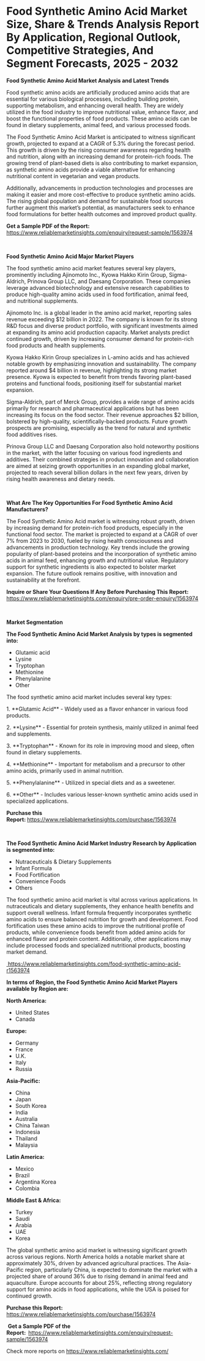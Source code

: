 <p><h1>Food Synthetic Amino Acid Market Size, Share & Trends Analysis Report By Application, Regional Outlook, Competitive Strategies, And Segment Forecasts, 2025 - 2032</h1></p><p><strong>Food Synthetic Amino Acid Market Analysis and Latest Trends</strong></p>
<p><p>Food synthetic amino acids are artificially produced amino acids that are essential for various biological processes, including building protein, supporting metabolism, and enhancing overall health. They are widely utilized in the food industry to improve nutritional value, enhance flavor, and boost the functional properties of food products. These amino acids can be found in dietary supplements, animal feed, and various processed foods.</p><p>The Food Synthetic Amino Acid Market is anticipated to witness significant growth, projected to expand at a CAGR of 5.3% during the forecast period. This growth is driven by the rising consumer awareness regarding health and nutrition, along with an increasing demand for protein-rich foods. The growing trend of plant-based diets is also contributing to market expansion, as synthetic amino acids provide a viable alternative for enhancing nutritional content in vegetarian and vegan products.</p><p>Additionally, advancements in production technologies and processes are making it easier and more cost-effective to produce synthetic amino acids. The rising global population and demand for sustainable food sources further augment this market’s potential, as manufacturers seek to enhance food formulations for better health outcomes and improved product quality.</p></p>
<p><strong>Get a Sample PDF of the Report:&nbsp;</strong> <a href="https://www.reliablemarketinsights.com/enquiry/request-sample/1563974?utm_campaign=2395&utm_medium=2&utm_source=Github&utm_content=ia&utm_term=15022025&utm_id=food-synthetic-amino-acid">https://www.reliablemarketinsights.com/enquiry/request-sample/1563974</a></p>
<p>&nbsp;</p>
<p><strong>Food Synthetic Amino Acid Major Market Players</strong></p>
<p><p>The food synthetic amino acid market features several key players, prominently including Ajinomoto Inc., Kyowa Hakko Kirin Group, Sigma-Aldrich, Prinova Group LLC, and Daesang Corporation. These companies leverage advanced biotechnology and extensive research capabilities to produce high-quality amino acids used in food fortification, animal feed, and nutritional supplements.</p><p>Ajinomoto Inc. is a global leader in the amino acid market, reporting sales revenue exceeding $12 billion in 2022. The company is known for its strong R&D focus and diverse product portfolio, with significant investments aimed at expanding its amino acid production capacity. Market analysts predict continued growth, driven by increasing consumer demand for protein-rich food products and health supplements.</p><p>Kyowa Hakko Kirin Group specializes in L-amino acids and has achieved notable growth by emphasizing innovation and sustainability. The company reported around $4 billion in revenue, highlighting its strong market presence. Kyowa is expected to benefit from trends favoring plant-based proteins and functional foods, positioning itself for substantial market expansion.</p><p>Sigma-Aldrich, part of Merck Group, provides a wide range of amino acids primarily for research and pharmaceutical applications but has been increasing its focus on the food sector. Their revenue approaches $2 billion, bolstered by high-quality, scientifically-backed products. Future growth prospects are promising, especially as the trend for natural and synthetic food additives rises.</p><p>Prinova Group LLC and Daesang Corporation also hold noteworthy positions in the market, with the latter focusing on various food ingredients and additives. Their combined strategies in product innovation and collaboration are aimed at seizing growth opportunities in an expanding global market, projected to reach several billion dollars in the next few years, driven by rising health awareness and dietary needs.</p></p>
<p>&nbsp;</p>
<p><strong>What Are The Key Opportunities For Food Synthetic Amino Acid Manufacturers?</strong></p>
<p><p>The Food Synthetic Amino Acid market is witnessing robust growth, driven by increasing demand for protein-rich food products, especially in the functional food sector. The market is projected to expand at a CAGR of over 7% from 2023 to 2030, fueled by rising health consciousness and advancements in production technology. Key trends include the growing popularity of plant-based proteins and the incorporation of synthetic amino acids in animal feed, enhancing growth and nutritional value. Regulatory support for synthetic ingredients is also expected to bolster market expansion. The future outlook remains positive, with innovation and sustainability at the forefront.</p></p>
<p><strong>Inquire or Share Your Questions If Any Before Purchasing This Report:</strong> <a href="https://www.reliablemarketinsights.com/enquiry/pre-order-enquiry/1563974?utm_campaign=2395&utm_medium=2&utm_source=Github&utm_content=ia&utm_term=15022025&utm_id=food-synthetic-amino-acid">https://www.reliablemarketinsights.com/enquiry/pre-order-enquiry/1563974</a></p>
<p>&nbsp;</p>
<p><strong>Market Segmentation</strong></p>
<p><strong>The Food Synthetic Amino Acid Market Analysis by types is segmented into:</strong></p>
<p><ul><li>Glutamic acid</li><li>Lysine</li><li>Tryptophan</li><li>Methionine</li><li>Phenylalanine</li><li>Other</li></ul></p>
<p><p>The food synthetic amino acid market includes several key types: </p><p>1. **Glutamic Acid** - Widely used as a flavor enhancer in various food products.</p><p>2. **Lysine** - Essential for protein synthesis, mainly utilized in animal feed and supplements.</p><p>3. **Tryptophan** - Known for its role in improving mood and sleep, often found in dietary supplements.</p><p>4. **Methionine** - Important for metabolism and a precursor to other amino acids, primarily used in animal nutrition.</p><p>5. **Phenylalanine** - Utilized in special diets and as a sweetener.</p><p>6. **Other** - Includes various lesser-known synthetic amino acids used in specialized applications.</p></p>
<p><strong>Purchase this Report:&nbsp;</strong><a href="https://www.reliablemarketinsights.com/purchase/1563974?utm_campaign=2395&utm_medium=2&utm_source=Github&utm_content=ia&utm_term=15022025&utm_id=food-synthetic-amino-acid">https://www.reliablemarketinsights.com/purchase/1563974</a></p>
<p>&nbsp;</p>
<p><strong>The Food Synthetic Amino Acid Market Industry Research by Application is segmented into:</strong></p>
<p><ul><li>Nutraceuticals & Dietary Supplements</li><li>Infant Formula</li><li>Food Fortification</li><li>Convenience Foods</li><li>Others</li></ul></p>
<p><p>The food synthetic amino acid market is vital across various applications. In nutraceuticals and dietary supplements, they enhance health benefits and support overall wellness. Infant formula frequently incorporates synthetic amino acids to ensure balanced nutrition for growth and development. Food fortification uses these amino acids to improve the nutritional profile of products, while convenience foods benefit from added amino acids for enhanced flavor and protein content. Additionally, other applications may include processed foods and specialized nutritional products, boosting market demand.</p></p>
<p><a href="https://www.reliablemarketinsights.com/food-synthetic-amino-acid-r1563974?utm_campaign=2395&utm_medium=2&utm_source=Github&utm_content=ia&utm_term=15022025&utm_id=food-synthetic-amino-acid">&nbsp;https://www.reliablemarketinsights.com/food-synthetic-amino-acid-r1563974</a></p>
<p><strong>In terms of Region, the Food Synthetic Amino Acid Market Players available by Region are:</strong></p>
<p>
    <p> <strong> North America: </strong>
        <ul>
            <li>United States</li>
            <li>Canada</li>
        </ul>
        </p> 
    <p> <strong> Europe: </strong>
        <ul>
            <li>Germany</li>
            <li>France</li>
            <li>U.K.</li>
            <li>Italy</li>
            <li>Russia</li>
        </ul>
        </p> 
    <p> <strong> Asia-Pacific: </strong>
        <ul>
            <li>China</li>
            <li>Japan</li>
            <li>South Korea</li>
            <li>India</li>
            <li>Australia</li>
            <li>China Taiwan</li>
            <li>Indonesia</li>
            <li>Thailand</li>
            <li>Malaysia</li>
        </ul>
        </p> 
    <p> <strong> Latin America: </strong>
        <ul>
            <li>Mexico</li>
            <li>Brazil</li>
            <li>Argentina Korea</li>
            <li>Colombia</li>
        </ul>
        </p> 
    <p> <strong> Middle East & Africa: </strong>
        <ul>
            <li>Turkey</li>
            <li>Saudi</li>
            <li>Arabia</li>
            <li>UAE</li>
            <li>Korea</li>
        </ul>
    </p>
    </p>
<p><p>The global synthetic amino acid market is witnessing significant growth across various regions. North America holds a notable market share at approximately 30%, driven by advanced agricultural practices. The Asia-Pacific region, particularly China, is expected to dominate the market with a projected share of around 36% due to rising demand in animal feed and aquaculture. Europe accounts for about 25%, reflecting strong regulatory support for amino acids in food applications, while the USA is poised for continued growth.</p></p>
<p><strong>Purchase this Report: </strong><a href="https://www.reliablemarketinsights.com/purchase/1563974?utm_campaign=2395&utm_medium=2&utm_source=Github&utm_content=ia&utm_term=15022025&utm_id=food-synthetic-amino-acid">https://www.reliablemarketinsights.com/purchase/1563974</a></p>
<p>&nbsp;<strong>Get a Sample PDF of the Report:&nbsp;&nbsp;</strong><a href="https://www.reliablemarketinsights.com/enquiry/request-sample/1563974?utm_campaign=2395&utm_medium=2&utm_source=Github&utm_content=ia&utm_term=15022025&utm_id=food-synthetic-amino-acid">https://www.reliablemarketinsights.com/enquiry/request-sample/1563974</a></p>
<p><strong></strong></p>
<p>Check more reports on <a href="https://www.reliablemarketinsights.com/?utm_campaign=2395&utm_medium=2&utm_source=Github&utm_content=ia&utm_term=15022025&utm_id=food-synthetic-amino-acid">https://www.reliablemarketinsights.com/</a></p>